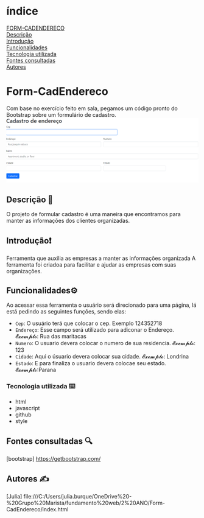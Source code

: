 # índice

[FORM-CADENDERECO](#projeto---criando-lista-de-compra)  
[Descrição](#descri%C3%A7%C3%A3o)  
[Introdução](#introdu%C3%A7%C3%A3o)  
[Funcionalidades](#funcionalidades)  
[Tecnologia utilizada](#tecnologia-utilizadas)  
[Fontes consultadas](#fontes-consultadas)  
[Autores](#autores)

# Form-CadEndereco
Com base no exercício feito em sala, pegamos um código pronto do Bootstrap sobre um formulário de cadastro.
![image info](img/foto.png)

## Descrição 📝
 O projeto de formular cadastro é uma maneira que encontramos para manter as informações dos clientes organizadas.

## Introdução❗
Ferramenta que auxilia as empresas a manter as informações organizada
A ferramenta foi criadoa para facilitar e ajudar as empresas com suas organizações.

## Funcionalidades⚙️
Ao acessar essa ferramenta o usuário será direcionado para uma página, lá está pedindo as seguintes funções, sendo elas:
- `Cep`: O usuário terá que colocar o cep. Exemplo 124352718  
-  `Endereço`: Esse campo será utilizado para adiconar o Endereço. 𝓔𝔁𝓮𝓶𝓹𝓵𝓸: Rua das maritacas  
- `Numero`: O usuario devera colocar o numero de sua residencia. 𝓔𝔁𝓮𝓶𝓹𝓵𝓸: 123
- `Cidade`: Aqui o úsuario devera colocar sua cidade. 𝓔𝔁𝓮𝓶𝓹𝓵𝓸: Londrina
- `Estado`:  E para finaliza o usuario devera colocae seu estado. 𝓔𝔁𝓮𝓶𝓹𝓵𝓸:Parana

### Tecnologia utilizada ⌨️
* html
* javascript
* github
* style

## Fontes consultadas 🔍
[bootstrap] https://getbootstrap.com/

## Autores ✍️
[Julia] file:///C:/Users/julia.burque/OneDrive%20-%20Grupo%20Marista/fundamento%20web/2%20ANO/Form-CadEndereco/index.html

